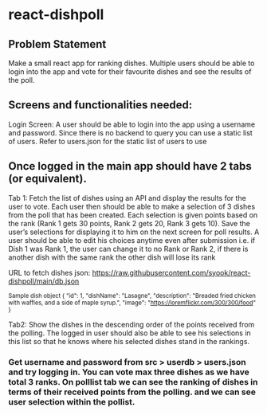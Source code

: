 # react-dishpoll
## Problem Statement
Make a small react app for ranking dishes. Multiple users should be able to login into the app and vote for their favourite dishes and see the results of the poll.

## Screens and functionalities needed:

Login Screen: A user should be able to login into the app using a username and password. Since there is no backend to query you can use a static list of users. Refer to users.json for the static list of users to use

## Once logged in the main app should have 2 tabs (or equivalent).

Tab 1: Fetch the list of dishes using an API and display the results for the user to vote. Each user then should be able to make a selection of 3 dishes from the poll that has been created. Each selection is given points based on the rank (Rank 1 gets 30 points, Rank 2 gets 20, Rank 3 gets 10). Save the user’s selections for displaying it to him on the next screen for poll results. A user should be able to edit his choices anytime even after submission i.e. if Dish 1 was Rank 1, the user can change it to no Rank or Rank 2, if there is another dish with the same rank the other dish will lose its rank

URL to fetch dishes json: https://raw.githubusercontent.com/syook/react-dishpoll/main/db.json

<sub> Sample dish object
 {
    "id": 1,
    "dishName": "Lasagne",
    "description": "Breaded fried chicken with waffles, and a side of maple syrup.",
    "image": "https://loremflickr.com/300/300/food"
 }
</sub>

Tab2: Show the dishes in the descending order of the points received from the polling. The logged in user should also be able to see his selections in this list so that he knows where his selected dishes stand in the rankings.

### Get username and password from src > userdb > users.json and try logging in. You can vote max three dishes as we have total 3 ranks. On polllist tab we can see the ranking of dishes in terms of their received points from the polling. and we can see user selection within the pollist.

